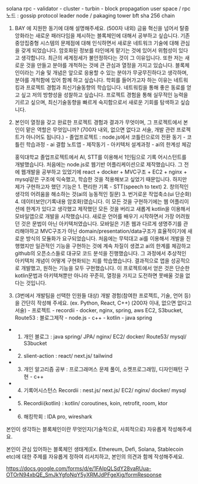 
solana 
rpc - validator - cluster - turbin - block propagation
user space / rpc 노드 : gossip protocol
leader node / pakaging 
tower bft
sha 256 chain

1. BAY 에 지원한 동기에 대해 설명해주세요. (500자 내외)
			금융 혁신을 넘어서 탈중앙화라는 새로운 패러다임을 제시하는 블록체인에 대해서 공부하고 싶습니다. 기존 중앙집중형 시스템의 문제점에 대해 인식하면서 새로운 네트워크 기술에 대해 관심을 갖게 되었습니다. 암호화된 정보를 타인에게 맡기는 것에 있어서 위험성이 있다고 생각합니다. 최근의 세계정세가 불안정하다는 것이 그 이유입니다.
			또한 저는 새로운 것을 만들고 분야를 개척하는 것에 큰 관심과 열정을 가지고 있습니다. 블록체인이라는 기술 및 개념은 앞으로 응용할 수 있는 분야가 무궁무진하다고 생각하며, 분야를 개척함에 있어 함께 하고 싶습니다. 
			학회를 들어가고자 하는 이유는 네트워킹과 프로젝트 경험과 최신기술동향의 학습입니다. 네트워킹을 통해 좋은 동료를 얻고 싶고 저의 방향성을 성찰하고 싶습니다. 프로젝트 경험을 통해 실무적인 능력을 기르고 싶으며, 최신기술동향을 빠르게 숙지함으로서 새로운 기회를 탐색하고 싶습니다.
	

2. 본인이 열정을 갖고 완료한 프로젝트 경험과 결과가 무엇이며, 그 프로젝트에서 본인이 맡은 역할은 무엇입니까? (700자 내외, 없으면 없다고 서술, 개발 관련 프로젝트가 아니어도 됩니다.)
		- 졸업프로젝트 : node.js에서 코틀린으로의 전환 동기
		- 코틀린 학습과정
		- ai 결합 노트앱
		- 제작동기
		- 아키텍처 설계과정
		- ai의 한계성 체감

	 홍익대학교 졸업프로젝트에서 AI, STT를 이용해서 1인팀으로 기록 어시스턴트를 개발했습니다. 처음에는 node.js로 웹기반 어플리케이션으로 제작했습니다. 그 전에 웹개발을 공부하고 있었기에 react + docker + MVC구조 + EC2 + nginx + mysql같은 구조에 익숙했고, 학습한 것을 적용해보고 싶었기 때문입니다. 
	 하지만 제가 구현하고자 했던 기능은 1. 편리한 기록 - STT(speech to text) 2. 창의적인 생각의 어려움을 해소하는 것(ai의 능동적인 질문) 3. 번거로운 작업축소(ui 단순화) 4. 데이터보안(기록내용 암호화)였습니다. 이 모든 것을 구현하기에는 웹 어플리이션에 한계가 있다고 생각했고 제작했던 모든 것을 버리고 새롭게 kotlin을 이용해서 모바일앱으로 개발을 시작했습니다.
	 새로운 언어를 배우기 시작하면서 가장 어려웠던 것은 문법이 아닌 아키텍처였습니다. 모바일은 기존 웹과 다르게 생명주기를 관리해야하고 MVC구조가 아닌 domain/presentation/data구조가 효율적이기에 새로운 방식의 모듈화가 요구되었습니다. 
	 처음에는 무턱대고 ai를 이용해서 개발을 진행했지만 일관적인 기능을 구현하는 것에 계속 차질이 생겼고 ai의 한계를 체감하고 github의 오픈소스들로 대규모 코드 분석을 진행했습니다. 그 과정에서 추상적인 아키텍처 개념이 어떻게 구현화되는 지를 학습했습니다.
	 결과적으로 앱을 성공적으로 개발했고, 원하는 기능을 모두 구현했습니다. 이 프로젝트에서 얻은 것은 단순한 kotlin문법과 아키텍쳐뿐만 아니라 꾸준히, 열정을 가지고 도전하면 못배울 것을 없다는 것입니다.
	 


3. (3번에서 개발팀을 선택한 인원들 대상) 개발 경험(참여한 프로젝트, 기술, 언어 등)을 간단히 작성해 주세요. (ex. Python, React, C++) (200자 이내, 없으면 없다고 서술)
		- 프로젝트
		- recordii
		- docker, nginx, spring, aws EC2, S3bucket, Route53 : 블로그제작
		- node.js
		- c++
		- kotlin
		- java spring
- 1. 개인 블로그 : java spring/ JPA/ nginx/ EC2/ docker/ Route53/ mysql/ S3bucket
- 2. slient-action : react/ next.js/ tailwind
- 3. 개인 알고리즘 공부 : 프로그래머스 문제 풀이, 소켓프로그래밍, 디자인패턴 구현 - c++
- 4. 기록어시스턴스 Recordii : nest.js/ next.js/ EC2/ nginx/ docker/ mysql
- 5. Recordii(kotlin) : kotlin/ coroutines, koin, retrofit, room, ktor
- 6. 해킹학회 : IDA pro, wireshark


본인이 생각하는 블록체인이란 무엇인지(기술적으로, 사회적으로) 자유롭게 작성해주세요.


본인이 관심 있어하는 블록체인 생태계(Ex. Ethereum, Defi, Solana, Stablecoin etc)에 대한 주제를 자유롭게 정하여 리서치하고, 본인의 의견과 함께 작성해주세요.

https://docs.google.com/forms/d/e/1FAIpQLSdY28vaRUua-OTOrN94xbQE_SmJkYgfoNqY5yXRMJdPFgeXjg/formResponse